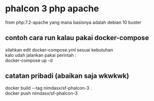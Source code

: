 # phalcon 3 php apache
from php:7.2-apache yang mana basisnya adalah debian 10 buster
## contoh cara run kalau pakai docker-compose
silahkan edit docker-compose.yml sesuai kebutuhan \
kalo udah jalankan pakai perintah : \
docker-compose up -d
## catatan pribadi (abaikan saja wkwkwk)
docker build --tag nimdasx/sf-phalcon-3 . \
docker push nimdasx/sf-phalcon-3